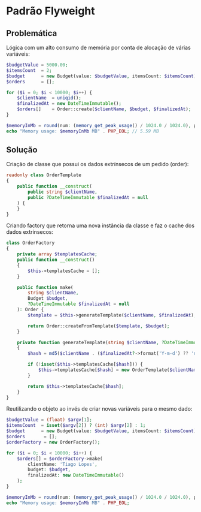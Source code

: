 # Padrão Flyweight

## Problemática

Lógica com um alto consumo de memória por conta de alocação de várias variáveis:
```php
$budgetValue = 5000.00;
$itemsCount  = 2;
$budget      = new Budget(value: $budgetValue, itemsCount: $itemsCount);
$orders      = [];

for ($i = 0; $i < 10000; $i++) {
    $clientName  = uniqid();
    $finalizedAt = new DateTimeImmutable();
    $orders[]    = Order::create($clientName, $budget, $finalizedAt);
}

$memoryInMb = round(num: (memory_get_peak_usage() / 1024.0 / 1024.0), precision: 2);
echo "Memory usage: $memoryInMb MB" . PHP_EOL; // 5.59 MB
```

## Solução

Criação de classe que possui os dados extrínsecos de um pedido (order):
```php
readonly class OrderTemplate
{
    public function __construct(
        public string $clientName,
        public ?DateTimeImmutable $finalizedAt = null
    ) {
    }
}
```

Criando factory que retorna uma nova instância da classe e faz o cache dos dados extrínsecos:
```php
class OrderFactory
{
    private array $templatesCache;
    public function __construct()
    {
        $this->templatesCache = [];
    }

    public function make(
        string $clientName,
        Budget $budget,
        ?DateTimeImmutable $finalizedAt = null
    ): Order {
        $template = $this->generateTemplate($clientName, $finalizedAt);

        return Order::createFromTemplate($template, $budget);
    }

    private function generateTemplate(string $clientName, ?DateTimeImmutable $finalizedAt = null): OrderTemplate
    {
        $hash = md5($clientName . ($finalizedAt?->format('Y-m-d') ?? 'not-finalized'));

        if (!isset($this->templatesCache[$hash])) {
            $this->templatesCache[$hash] = new OrderTemplate($clientName, $finalizedAt);
        }

        return $this->templatesCache[$hash];
    }
}
```

Reutilizando o objeto ao invés de criar novas variáveis para o mesmo dado:
```php
$budgetValue = (float) $argv[1];
$itemsCount  = isset($argv[2]) ? (int) $argv[2] : 1;
$budget      = new Budget(value: $budgetValue, itemsCount: $itemsCount);
$orders       = [];
$orderFactory = new OrderFactory();

for ($i = 0; $i < 10000; $i++) {
    $orders[] = $orderFactory->make(
        clientName: 'Tiago Lopes',
        budget: $budget,
        finalizedAt: new DateTimeImmutable()
    );
}

$memoryInMb = round(num: (memory_get_peak_usage() / 1024.0 / 1024.0), precision: 2);
echo "Memory usage: $memoryInMb MB" . PHP_EOL;
```
